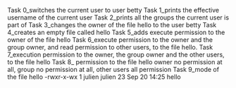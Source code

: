Task 0_switches the current user to user betty
Task 1_prints the effective username of the current user
Task 2_prints all the groups the current user is part of
Task 3_changes the owner of the file hello to the user betty
Task 4_creates an empty file called hello
Task 5_adds execute permission to the owner of the file hello
Task 6_execute permission to the owner and the group owner, and read permission to other users, to the file hello.
Task 7_execution permission to the owner, the group owner and the other users, to the file hello
Task 8_ permission to the file hello owner no permission at all, group no permission at all, other users all permission
Task 9_mode of the file hello -rwxr-x-wx 1 julien julien 23 Sep 20 14:25 hello
